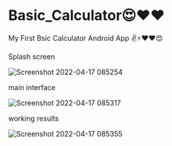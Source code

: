 # Basic_Calculator😍❤️❤️
My First Bsic Calculator Android App ✌️⚡❤️❤️😍

Splash screen

![Screenshot 2022-04-17 085254](https://user-images.githubusercontent.com/69836599/163698947-5cf521c2-3168-4a96-b1c3-69afb7105eef.png)

main interface

![Screenshot 2022-04-17 085317](https://user-images.githubusercontent.com/69836599/163698971-a608746e-b4f3-473c-8599-955818b26e51.png)

working results

![Screenshot 2022-04-17 085355](https://user-images.githubusercontent.com/69836599/163698983-3b6729d8-bceb-4f03-8528-13c68bbba617.png)

